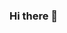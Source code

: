 ### Hi there 👋

<!--
**jenymereles/jenymereles** is a ✨ _special_ ✨ repository because its `README.md` (this file) appears on your GitHub profile.

Here are some ideas to get you started: pagina web de servicios capilares 

- 🔭 I’m currently working on ...una pagina web para un amigo emprendedor que tiene un local de comidas rapidas
- 🌱 I’m currently learning ..crear un repositorio github.
- 👯 I’m looking to collaborate on .emprendimientos personales y mujeres emprendedoras..
- 🤔 I’m looking for help with .desarrollo de paginas ..para emprendedores
- 💬 Ask me about ...
- 📫 How to reach me: ...
- 😄 Pronouns: ...
- ⚡ Fun fact: ...
-->
